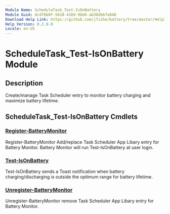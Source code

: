 ```yaml
---
Module Name: ScheduleTask_Test-IsOnBattery
Module Guid: dcd76b0f-5610-4169-9bb6-ab38db67e848
Download Help Link: https://github.com/jfishe/battery/tree/master/HelpInfo
Help Version: 0.2.0.0
Locale: en-US
---
```


# ScheduleTask_Test-IsOnBattery Module
## Description
Create/manage Task Scheduler entry to monitor battery charging and maximize battery lifetime.

## ScheduleTask_Test-IsOnBattery Cmdlets
### [Register-BatteryMonitor](Register-BatteryMonitor.md)
Register-BatteryMonitor Add/replace Task Scheduler App Libary entry for Battery Monitor. Battery Monitor will run Test-IsOnBattery at user login.

### [Test-IsOnBattery](Test-IsOnBattery.md)
Test-IsOnBattery sends a Toast notification when battery charging/discharging is outside the optimum range for battery lifetime.

### [Unregister-BatteryMonitor](Unregister-BatteryMonitor.md)
Unregister-BatteryMonitor remove Task Scheduler App Libary entry for Battery Monitor.

